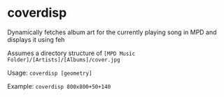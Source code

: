 # coverdisp

Dynamically fetches album art for the currently playing song in MPD and displays it using feh

Assumes a directory structure of `[MPD Music Folder]/[Artists]/[Albums]/cover.jpg`


Usage: `coverdisp [geometry]`

Example: `coverdisp 800x800+50+140`
